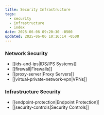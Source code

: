 ```yaml
---
title: Security Infrastructure
tags:
  - security
  - infrastructure
  - index
date: 2025-06-06 09:20:30 -0500
updated: 2025-06-06 10:16:14 -0500
---
```


### Network Security

* [[ids-and-ips|IDS/IPS Systems]]
* [[firewall|Firewalls]]
* [[proxy-server|Proxy Servers]]
* [[virtual-private-network-vpn|VPNs]]

### Infrastructure Security

- [[endpoint-protection|Endpoint Protection]]
- [[security-controls|Security Controls]]
